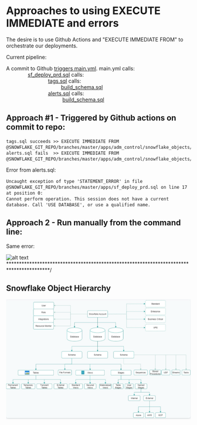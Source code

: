 # Approaches to using EXECUTE IMMEDIATE and errors

The desire is to use Github Actions and "EXECUTE IMMEDIATE FROM" to orchestrate our deployments.  

Current pipeline:

A commit to Github [triggers main.yml](/.github/workflows/main.txt).  main.yml calls:  
&nbsp;&nbsp;&nbsp;&nbsp;&nbsp;&nbsp;&nbsp;&nbsp;&nbsp;&nbsp;&nbsp;&nbsp;&nbsp;&nbsp;&nbsp;[sf_deploy_prd.sql](apps/sf_deploy_prd.sql) calls:  
&nbsp;&nbsp;&nbsp;&nbsp;&nbsp;&nbsp;&nbsp;&nbsp;&nbsp;&nbsp;&nbsp;&nbsp;&nbsp;&nbsp;&nbsp;&nbsp;&nbsp;&nbsp;&nbsp;&nbsp;&nbsp;&nbsp;&nbsp;&nbsp;&nbsp;&nbsp;&nbsp;&nbsp;&nbsp;[tags.sql](apps/adm_control/snowflake_objects/databases/schemas/tags_schema/tags.sql) calls:  
&nbsp;&nbsp;&nbsp;&nbsp;&nbsp;&nbsp;&nbsp;&nbsp;&nbsp;&nbsp;&nbsp;&nbsp;&nbsp;&nbsp;&nbsp;&nbsp;&nbsp;&nbsp;&nbsp;&nbsp;&nbsp;&nbsp;&nbsp;&nbsp;&nbsp;&nbsp;&nbsp;&nbsp;&nbsp;&nbsp;&nbsp;&nbsp;&nbsp;&nbsp;&nbsp;&nbsp;&nbsp;&nbsp;[build_schema.sql](apps/build_schema.sql)  
&nbsp;&nbsp;&nbsp;&nbsp;&nbsp;&nbsp;&nbsp;&nbsp;&nbsp;&nbsp;&nbsp;&nbsp;&nbsp;&nbsp;&nbsp;&nbsp;&nbsp;&nbsp;&nbsp;&nbsp;&nbsp;&nbsp;&nbsp;&nbsp;&nbsp;&nbsp;&nbsp;&nbsp;&nbsp;[alerts.sql](apps/adm_control/snowflake_objects/databases/schemas/alerts_schema/alerts.sql) calls:  
&nbsp;&nbsp;&nbsp;&nbsp;&nbsp;&nbsp;&nbsp;&nbsp;&nbsp;&nbsp;&nbsp;&nbsp; &nbsp;&nbsp;&nbsp;&nbsp;&nbsp;&nbsp;&nbsp;&nbsp;&nbsp;&nbsp;&nbsp;&nbsp;&nbsp;&nbsp;&nbsp;&nbsp;&nbsp;&nbsp;&nbsp;&nbsp;&nbsp;&nbsp;&nbsp;&nbsp;&nbsp;&nbsp;[build_schema.sql](apps/build_schema.sql)  


## Approach #1 - Triggered by Github actions on commit to repo:

```
tags.sql succeeds >> EXECUTE IMMEDIATE FROM @SNOWFLAKE_GIT_REPO/branches/master/apps/adm_control/snowflake_objects/databases/schemas/tags_schema/tags.sql;
alerts.sql fails  >> EXECUTE IMMEDIATE FROM @SNOWFLAKE_GIT_REPO/branches/master/apps/adm_control/snowflake_objects/databases/schemas/alerts_schema/alerts.sql; 
```
Error from alerts.sql: 
```
Uncaught exception of type 'STATEMENT_ERROR' in file @SNOWFLAKE_GIT_REPO/branches/master/apps/sf_deploy_prd.sql on line 17 at position 0:   
Cannot perform operation. This session does not have a current database. Call 'USE DATABASE', or use a qualified name.    
```

## Approach 2 - Run manually from the command line:  
Same error:  

![alt text](./.image.png)
\****************************************************************************************/



## Snowflake Object Hierarchy
![Snowflake Object Hierarchy](./.images/snowflakeObjectHierarchy.png)




